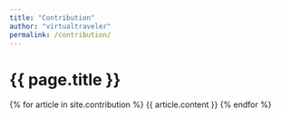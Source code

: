 ```yaml
---
title: "Contribution"
author: "virtualtraveler"
permalink: /contribution/
--- 
```


# {{ page.title }}


{% for article in site.contribution %}
{{ article.content }}
{% endfor %}